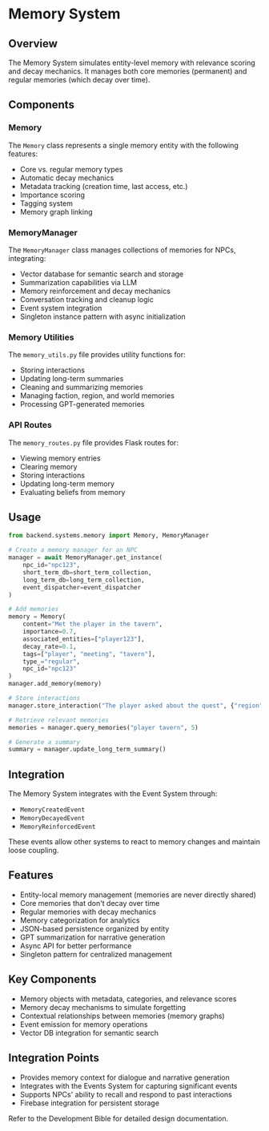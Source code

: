 # Memory System

## Overview
The Memory System simulates entity-level memory with relevance scoring and decay mechanics. It manages both core memories (permanent) and regular memories (which decay over time).

## Components

### Memory
The `Memory` class represents a single memory entity with the following features:
- Core vs. regular memory types
- Automatic decay mechanics
- Metadata tracking (creation time, last access, etc.)
- Importance scoring
- Tagging system
- Memory graph linking

### MemoryManager
The `MemoryManager` class manages collections of memories for NPCs, integrating:
- Vector database for semantic search and storage
- Summarization capabilities via LLM
- Memory reinforcement and decay mechanics
- Conversation tracking and cleanup logic
- Event system integration
- Singleton instance pattern with async initialization

### Memory Utilities
The `memory_utils.py` file provides utility functions for:
- Storing interactions
- Updating long-term summaries
- Cleaning and summarizing memories
- Managing faction, region, and world memories
- Processing GPT-generated memories

### API Routes
The `memory_routes.py` file provides Flask routes for:
- Viewing memory entries
- Clearing memory
- Storing interactions
- Updating long-term memory
- Evaluating beliefs from memory

## Usage

```python
from backend.systems.memory import Memory, MemoryManager

# Create a memory manager for an NPC
manager = await MemoryManager.get_instance(
    npc_id="npc123",
    short_term_db=short_term_collection, 
    long_term_db=long_term_collection,
    event_dispatcher=event_dispatcher
)

# Add memories
memory = Memory(
    content="Met the player in the tavern",
    importance=0.7,
    associated_entities=["player123"],
    decay_rate=0.1,
    tags=["player", "meeting", "tavern"],
    type_="regular",
    npc_id="npc123"
)
manager.add_memory(memory)

# Store interactions
manager.store_interaction("The player asked about the quest", {"region": "tavern"})

# Retrieve relevant memories
memories = manager.query_memories("player tavern", 5)

# Generate a summary
summary = manager.update_long_term_summary()
```

## Integration
The Memory System integrates with the Event System through:
- `MemoryCreatedEvent`
- `MemoryDecayedEvent`
- `MemoryReinforcedEvent`

These events allow other systems to react to memory changes and maintain loose coupling.

## Features

- Entity-local memory management (memories are never directly shared)
- Core memories that don't decay over time
- Regular memories with decay mechanics
- Memory categorization for analytics
- JSON-based persistence organized by entity
- GPT summarization for narrative generation
- Async API for better performance
- Singleton pattern for centralized management

## Key Components

- Memory objects with metadata, categories, and relevance scores
- Memory decay mechanisms to simulate forgetting
- Contextual relationships between memories (memory graphs)
- Event emission for memory operations
- Vector DB integration for semantic search

## Integration Points

- Provides memory context for dialogue and narrative generation
- Integrates with the Events System for capturing significant events
- Supports NPCs' ability to recall and respond to past interactions
- Firebase integration for persistent storage

Refer to the Development Bible for detailed design documentation.

